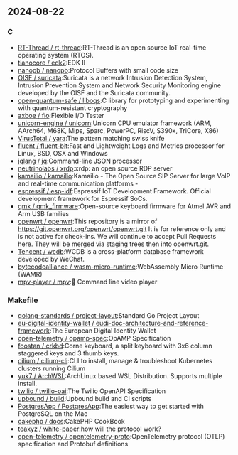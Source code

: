 ## 2024-08-22

### C

* [RT-Thread / rt-thread](https://github.com/RT-Thread/rt-thread):RT-Thread is an open source IoT real-time operating system (RTOS).
* [tianocore / edk2](https://github.com/tianocore/edk2):EDK II
* [nanopb / nanopb](https://github.com/nanopb/nanopb):Protocol Buffers with small code size
* [OISF / suricata](https://github.com/OISF/suricata):Suricata is a network Intrusion Detection System, Intrusion Prevention System and Network Security Monitoring engine developed by the OISF and the Suricata community.
* [open-quantum-safe / liboqs](https://github.com/open-quantum-safe/liboqs):C library for prototyping and experimenting with quantum-resistant cryptography
* [axboe / fio](https://github.com/axboe/fio):Flexible I/O Tester
* [unicorn-engine / unicorn](https://github.com/unicorn-engine/unicorn):Unicorn CPU emulator framework (ARM, AArch64, M68K, Mips, Sparc, PowerPC, RiscV, S390x, TriCore, X86)
* [VirusTotal / yara](https://github.com/VirusTotal/yara):The pattern matching swiss knife
* [fluent / fluent-bit](https://github.com/fluent/fluent-bit):Fast and Lightweight Logs and Metrics processor for Linux, BSD, OSX and Windows
* [jqlang / jq](https://github.com/jqlang/jq):Command-line JSON processor
* [neutrinolabs / xrdp](https://github.com/neutrinolabs/xrdp):xrdp: an open source RDP server
* [kamailio / kamailio](https://github.com/kamailio/kamailio):Kamailio - The Open Source SIP Server for large VoIP and real-time communication platforms -
* [espressif / esp-idf](https://github.com/espressif/esp-idf):Espressif IoT Development Framework. Official development framework for Espressif SoCs.
* [qmk / qmk_firmware](https://github.com/qmk/qmk_firmware):Open-source keyboard firmware for Atmel AVR and Arm USB families
* [openwrt / openwrt](https://github.com/openwrt/openwrt):This repository is a mirror of https://git.openwrt.org/openwrt/openwrt.git It is for reference only and is not active for check-ins. We will continue to accept Pull Requests here. They will be merged via staging trees then into openwrt.git.
* [Tencent / wcdb](https://github.com/Tencent/wcdb):WCDB is a cross-platform database framework developed by WeChat.
* [bytecodealliance / wasm-micro-runtime](https://github.com/bytecodealliance/wasm-micro-runtime):WebAssembly Micro Runtime (WAMR)
* [mpv-player / mpv](https://github.com/mpv-player/mpv):🎥 Command line video player

### Makefile

* [golang-standards / project-layout](https://github.com/golang-standards/project-layout):Standard Go Project Layout
* [eu-digital-identity-wallet / eudi-doc-architecture-and-reference-framework](https://github.com/eu-digital-identity-wallet/eudi-doc-architecture-and-reference-framework):The European Digital Identity Wallet
* [open-telemetry / opamp-spec](https://github.com/open-telemetry/opamp-spec):OpAMP Specification
* [foostan / crkbd](https://github.com/foostan/crkbd):Corne keyboard, a split keyboard with 3x6 column staggered keys and 3 thumb keys.
* [cilium / cilium-cli](https://github.com/cilium/cilium-cli):CLI to install, manage & troubleshoot Kubernetes clusters running Cilium
* [yuk7 / ArchWSL](https://github.com/yuk7/ArchWSL):ArchLinux based WSL Distribution. Supports multiple install.
* [twilio / twilio-oai](https://github.com/twilio/twilio-oai):The Twilio OpenAPI Specification
* [upbound / build](https://github.com/upbound/build):Upbound build and CI scripts
* [PostgresApp / PostgresApp](https://github.com/PostgresApp/PostgresApp):The easiest way to get started with PostgreSQL on the Mac
* [cakephp / docs](https://github.com/cakephp/docs):CakePHP CookBook
* [teaxyz / white-paper](https://github.com/teaxyz/white-paper):how will the protocol work?
* [open-telemetry / opentelemetry-proto](https://github.com/open-telemetry/opentelemetry-proto):OpenTelemetry protocol (OTLP) specification and Protobuf definitions
